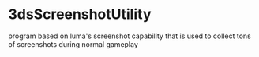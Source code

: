 # 3dsScreenshotUtility
program based on luma's screenshot capability that is used to collect tons of screenshots during normal gameplay

